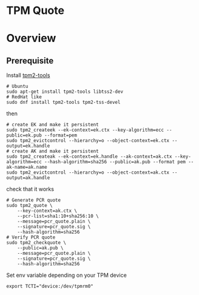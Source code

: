 # TPM Quote

# Overview

## Prerequisite

Install [tpm2-tools](https://github.com/tpm2-software/tpm2-tools)

```console
# Ubuntu
sudo apt-get install tpm2-tools libtss2-dev
# RedHat like
sudo dnf install tpm2-tools tpm2-tss-devel
```

then

```console
# create EK and make it persistent
sudo tpm2_createek --ek-context=ek.ctx --key-algorithm=ecc --public=ek.pub --format=pem
sudo tpm2_evictcontrol --hierarchy=o --object-context=ek.ctx --output=ek.handle
# create AK and make it persistent
sudo tpm2_createak --ek-context=ek.handle --ak-context=ak.ctx --key-algorithm=ecc --hash-algorithm=sha256 --public=ak.pub --format pem --ak-name=ak.name
sudo tpm2_evictcontrol --hierarchy=o --object-context=ak.ctx --output=ak.handle
```

check that it works

```console
# Generate PCR quote
sudo tpm2_quote \
    --key-context=ak.ctx \
    --pcr-list=sha1:10+sha256:10 \
    --message=pcr_quote.plain \
    --signature=pcr_quote.sig \
    --hash-algorithm=sha256
# Verify PCR quote
sudo tpm2_checkquote \
    --public=ak.pub \
    --message=pcr_quote.plain \
    --signature=pcr_quote.sig \
    --hash-algorithm=sha256
```

Set env variable depending on your TPM device

```console
export TCTI="device:​/dev/tpmrm0​"
```
